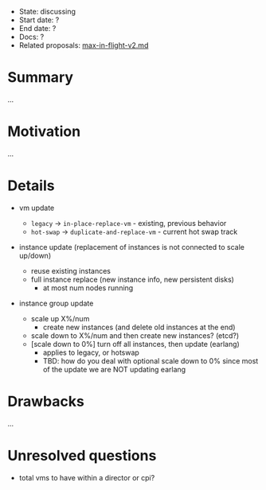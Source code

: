 - State: discussing
- Start date: ?
- End date: ?
- Docs: ?
- Related proposals: [max-in-flight-v2.md](https://github.com/cloudfoundry/bosh-notes/blob/master/proposals/max-in-flight-v2.md)

# Summary

...

# Motivation

...

# Details

- vm update
  - `legacy` -> `in-place-replace-vm` - existing, previous behavior
  - `hot-swap` -> `duplicate-and-replace-vm` - current hot swap track

- instance update (replacement of instances is not connected to scale up/down)
  - reuse existing instances
  - full instance replace (new instance info, new persistent disks)
    - at most num nodes running

- instance group update
  - scale up X%/num
    - create new instances (and delete old instances at the end)
  - scale down to X%/num and then create new instances? (etcd?)
  - [scale down to 0%] turn off all instances, then update (earlang)
    - applies to legacy, or hotswap
    - TBD: how do you deal with optional scale down to 0% since most of the update we are NOT updating earlang

# Drawbacks

...

# Unresolved questions

- total vms to have within a director or cpi?
